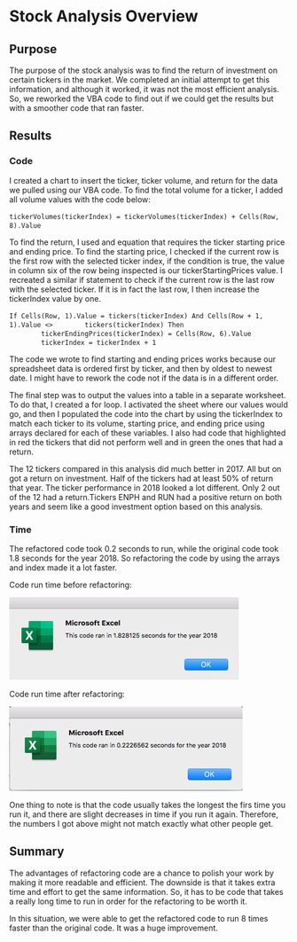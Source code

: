 # Stock Analysis Overview

## Purpose
The purpose of the stock analysis was to find the return of investment on certain tickers in the market. We completed an initial attempt to get this information, and although it worked, it was not the most efficient analysis. So, we reworked the VBA code to find out if we could get the results but with a smoother code that ran faster. 

## Results

### Code
I created a chart to insert the ticker, ticker volume, and return for the data we pulled using our VBA code. To find the total volume for a ticker, I added all volume values with the code below:

	tickerVolumes(tickerIndex) = tickerVolumes(tickerIndex) + Cells(Row, 8).Value

To find the return, I used and equation that requires the ticker starting price and ending price. To find the starting price, I checked if the current row is the first row with the selected ticker index, if the condition is true, the value in column six of the row being inspected is our tickerStartingPrices value. 
I recreated a similar if statement to check if the current row is the last row with the selected ticker. If it is in fact the last row, I then increase the tickerIndex value by one.

	If Cells(Row, 1).Value = tickers(tickerIndex) And Cells(Row + 1, 1).Value <> 		tickers(tickerIndex) Then
            tickerEndingPrices(tickerIndex) = Cells(Row, 6).Value
            tickerIndex = tickerIndex + 1

The code we wrote to find starting and ending prices works because our spreadsheet data is ordered first by ticker, and then by oldest to newest date. I might have to rework the code not if the data is in a different order. 


The final step was to output the values into a table in a separate worksheet. To do that, I created a for loop. I activated the sheet where our values would go, and then I populated the code into the chart by using the tickerIndex to match each ticker to its volume, starting price, and ending price using arrays declared for each of these variables. I also had code that highlighted in red the tickers that did not perform well and in green the ones that had a return. 


The 12 tickers compared in this analysis did much better in 2017. All but on got a return on investment. Half of the tickers had at least 50% of return that year. The ticker performance in 2018 looked a lot different. Only 2 out of the 12 had a return.Tickers ENPH and RUN had a positive return on both years and seem like a good investment option based on this analysis. 

### Time
The refactored code took 0.2 seconds to run, while the original code took 1.8 seconds for the year 2018. So refactoring the code by using the arrays and index made it a lot faster.

Code run time before refactoring:

![](Resources/VBA_Old_2018.png)

Code run time after refactoring: 

![](Resources/VBA_Challenge_2018.png)

One thing to note is that the code usually takes the longest the firs time you run it, and there are slight decreases in time if you run it again. Therefore, the numbers I got above might not match exactly what other people get. 

## Summary

The advantages of refactoring code are a chance to polish your work by making it more readable and efficient. The downside is that it takes extra time and effort to get the same information. So, it has to be code that takes a really long time to run in order for the refactoring to be worth it. 

In this situation, we were able to get the refactored code to run 8 times faster than the original code. It was a huge improvement.